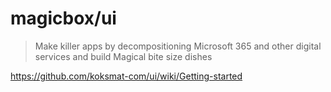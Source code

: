 # magicbox/ui
> Make killer apps by decompositioning Microsoft 365 and other digital services and build Magical bite size dishes

https://github.com/koksmat-com/ui/wiki/Getting-started
